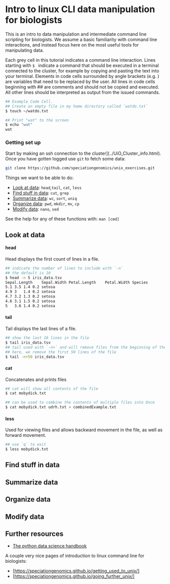 # Intro to linux CLI data manipulation for biologists
This is an intro to data manipulation and intermediate command line scripting
for biologists. We assume a basic familiarity with command line interactions,
and instead focus here on the most useful tools for manipulating data.

Each grey cell in this tutorial indicates a command line interaction.
Lines starting with `$ ` indicate a command that should be executed
in a terminal connected to the cluster, for example by copying and
pasting the text into your terminal. Elements in code cells surrounded
by angle brackets (e.g. <username>) are variables that need to be
replaced by the user. All lines in code cells beginning with \#\# are
comments and should not be copied and executed. All other lines should
be interpreted as output from the issued commands.

```bash
## Example Code Cell.
## Create an empty file in my home directory called `watdo.txt`
$ touch ~/watdo.txt

## Print "wat" to the screen
$ echo "wat"
wat
```

### Getting set up
Start by making an ssh connection to the cluster](../UiO_Cluster_info.html).
Once you have gotten logged use `git` to fetch some data:

```bash
git clone https://github.com/speciationgenomics/unix_exercises.git
```

Things we want to be able to do:
* [Look at data](#look-at-data): `head`,`tail`, `cat`, `less`
* [Find stuff in data](#find-stuff-in-data): `cut`, `grep`
* [Summarize data](#summarize-data): `wc`, `sort`, `uniq`
* [Organize data](#organize-data): `pwd`, `mkdir`, `mv`, `cp`
* [Modify data](#modify-data): `nano`, `sed`

See the help for any of these functions with: `man [cmd]`

## Look at data

#### head
Head displays the first count of lines in a file.

```bash
## indicate the number of lines to include with `-n`
## the default is 10
$ head -n 5 iris_data.tsv
Sepal.Length	Sepal.Width	Petal.Length	Petal.Width	Species
5.1	3.5	1.4	0.2	setosa
4.9	3	1.4	0.2	setosa
4.7	3.2	1.3	0.2	setosa
4.6	3.1	1.5	0.2	setosa
5	3.6	1.4	0.2	setosa
```

#### tail
Tail displays the last lines of a file.
```bash
## show the last 10 lines in the file
$ tail iris_data.tsv
## tail used with `-n+` and will remove files from the beginning of the file
## here, we remove the first 50 lines of the file
$ tail -n+50 iris_data.tsv
```

#### cat
Concatenates and prints files
```bash
## cat will show all contents of the file
$ cat mobydick.txt

## can be used to combine the contents of multiple files into Once
$ cat mobydick.txt udrh.txt > combinedExample.txt
```
#### less
Used for viewing files and allows backward movement in the file, as well as forward movement.
```bash
## use `q` to exit
$ less mobydick.txt
```

## Find stuff in data

## Summarize data

## Organize data

## Modify data

## Further resources

* [The python data science handbook](https://jakevdp.github.io/PythonDataScienceHandbook/)

A couple very nice pages of introduction to linux command line
for biologists:
* [https://speciationgenomics.github.io/getting_used_to_unix/]
* [https://speciationgenomics.github.io/going_further_unix/]
